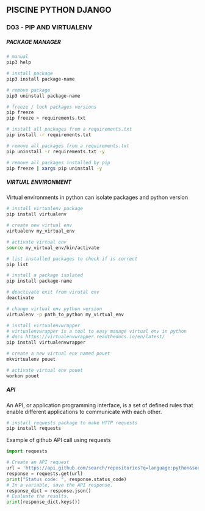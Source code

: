## PISCINE PYTHON DJANGO
### D03 - PIP AND VIRTUALENV

##### PACKAGE MANAGER
```bash
# manual
pip3 help

# install package
pip3 install package-name

# remove package
pip3 uninstall package-name

# freeze / lock packages versions
pip freeze
pip freeze > requirements.txt

# install all packages from a requirements.txt
pip install -r requirements.txt

# remove all packages from a requirements.txt
pip uninstall -r requirements.txt -y

# remove all packages installed by pip
pip freeze | xargs pip uninstall -y
```

##### VIRTUAL ENVIRONMENT
Virtual environments in python can isolate packages and python version
```bash
# install virtualenv package
pip install virtualenv

# create new virtual env
virtualenv my_virtual_env

# activate virtual env
source my_virtual_env/bin/activate

# list installed packages to check if is correct
pip list

# install a package isolated
pip install package-name

# deactivate exit from virutal env
deactivate

# change virtual env python version
virtualenv -p path_to_python my_virtual_env

# install virtualenvwrapper
# virtualenvwrapper is a tool to easy manage virtual env in python
# docs https://virtualenvwrapper.readthedocs.io/en/latest/
pip install virtualenvwrapper

# create a new virtual env named pouet
mkvirtualenv pouet

# activate virtual env pouet
workon pouet
```

##### API
An API, or application programming interface, is a set of defined rules that enable different applications to communicate with each other.

```bash
# install requests package to make HTTP requests
pip install requests
```

Example of github API call using requests
```python
import requests

# Create an API request
url = 'https://api.github.com/search/repositories?q=language:python&sort=stars'
response = requests.get(url)
print("Status code: ", response.status_code)
# In a variable, save the API response.
response_dict = response.json()
# Evaluate the results.
print(response_dict.keys())
```
